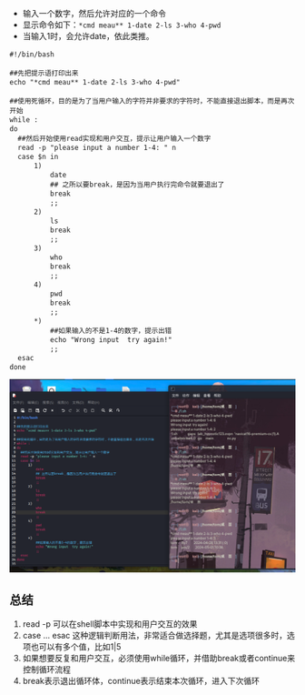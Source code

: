 - 输入一个数字，然后允许对应的一个命令
- 显示命令如下：`*cmd meau** 1-date 2-ls 3-who 4-pwd`
- 当输入1时，会允许date，依此类推。

```
#!/bin/bash

##先把提示语打印出来
echo "*cmd meau** 1-date 2-ls 3-who 4-pwd"

##使用死循环，目的是为了当用户输入的字符并非要求的字符时，不能直接退出脚本，而是再次开始
while :
do
  ##然后开始使用read实现和用户交互，提示让用户输入一个数字
  read -p "please input a number 1-4: " n
  case $n in
      1)
          date
          ## 之所以要break，是因为当用户执行完命令就要退出了
          break
          ;;
      2)
          ls
          break
          ;;
      3)
          who
          break
          ;;
      4)
          pwd
          break
          ;;
      *)
          ##如果输入的不是1-4的数字，提示出错
          echo "Wrong input  try again!"
          ;;
  esac
done
```

![截图](0829a2a2b64036f54ccbedb40349c447.png)

## 总结

1. read -p 可以在shell脚本中实现和用户交互的效果
2. case ... esac 这种逻辑判断用法，非常适合做选择题，尤其是选项很多时，选项也可以有多个值，比如1|5
3. 如果想要反复和用户交互，必须使用while循环，并借助break或者continue来控制循环流程
4. break表示退出循环体，continue表示结束本次循环，进入下次循环